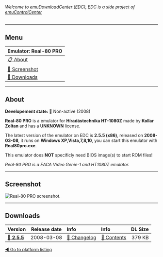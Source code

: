 ###### Welcome to [emuDownloadCenter (EDC)](https://github.com/PhoenixInteractiveNL/emuDownloadCenter/wiki/), EDC is a side project of [emuControlCenter](https://github.com/PhoenixInteractiveNL/emuControlCenter/wiki/)
***
## Menu
| **Emulator: Real-80 PRO** |
|:---------|
| [:clipboard: About](#about) |
| [:sunrise: Screenshot](#screen) |
| [:floppy_disk: Downloads](#downloads) |
***
## About
**Developement state:** :red_circle: Non-active (2008)

**Real-80 PRO** is a emulator for **Híradástechnika HT-1080Z** made by **Kollar Zoltan** and has a **UNKNOWN** license.

The latest version of the emulator on EDC is **2.5.5 (x86)**, released on **2008-03-08**, it runs on **Windows XP,Vista,7,8,10**, you can start this emulator with **Real80pro.exe**.

This emulator does **NOT** specificly need BIOS image(s) to start ROM files!

_Real-80 PRO is a EACA Video Genie-1 and HT1080Z emulator._
***
## Screenshot
![](https://raw.githubusercontent.com/PhoenixInteractiveNL/emuDownloadCenter/master/hooks/real80pro/emulator_screen_01.jpg "Real-80 PRO screenshot.")
***
## Downloads
| Version  | Release date  | Info       | Info       | DL Size    |
|:---------|:-------------:|:-----------|:-----------|-----------:|
| [:floppy_disk: **2.5.5**](https://github.com/PhoenixInteractiveNL/edc-repo0006/raw/master/real80pro/2.5.5.7z) | 2008-03-08 | [:page_facing_up: Changelog](https://github.com/PhoenixInteractiveNL/edc-repo0006/blob/master/real80pro/2.5.5_changelog.txt) | [:mag_right: Contents](https://github.com/PhoenixInteractiveNL/edc-repo0006/blob/master/real80pro/2.5.5_contents.txt) | 379 KB |

[:arrow_backward: Go to platform listing](https://github.com/PhoenixInteractiveNL/emuDownloadCenter/wiki/EDC-Platform-List)
